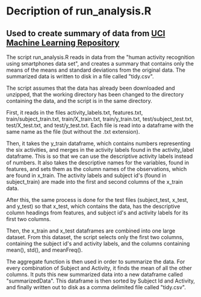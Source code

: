 # Decription of run_analysis.R
## Used to create summary of data from [UCI Machine Learning Repository](http://archive.ics.uci.edu/ml/datasets/Human+Activity+Recognition+Using+Smartphones)

The script run_analysis.R reads in data from the "human activity recognition using smartphones data set", and creates a summary that contains only the means of the means and standard deviations from the original data. The summarized data is written to disk in a file called "tidy.csv".

The script assumes that the data has already been downloaded and unzipped, that the working directory has been changed to the directory containing the data, and the script is in the same directory.

First, it reads in the files activity_labels.txt, features.txt, train/subject_train.txt, train/X_train.txt, train/y_train.txt, test/subject_test.txt, test/X_test.txt, and test/y_test.txt. Each file is read into a dataframe with the same name as the file (but without the .txt extension).

Then, it takes the y_train dataframe, which contains numbers representing the six activities, and merges in the activity labels found in the activity_label dataframe. This is so that we can use the descriptive activity labels instead of numbers. It also takes the descriptive names for the variables, found in features, and sets them as the column names of the observations, which are found in x_train. The activity labels and subject id's (found in subject_train) are made into the first and second columns of the x_train data.  

After this, the same process is done for the test files (subject_test, x_test, and y_test) so that x_test, which contains the data, has the descriptive column headings from features, and subject id's and activity labels for its first two columns.

Then, the x_train and x_test dataframes are combined into one large dataset. From this dataset, the script selects only the first two columns, containing the subject id's and activity labels, and the columns containing mean(), std(), and meanFreq().

The aggregate function is then used in order to summarize the data. For every combination of Subject and Activity, it finds the mean of all the other columns. It puts this new summarized data into a new dataframe called "summarizedData". This dataframe is then sorted by Subject Id and Activity, and finally written out to disk as a comma delimited file called "tidy.csv".
